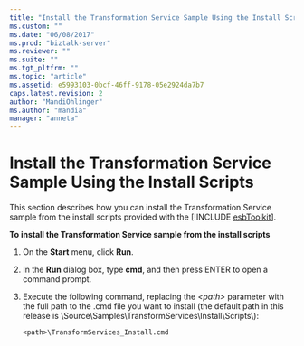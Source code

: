 ```yaml
---
title: "Install the Transformation Service Sample Using the Install Scripts | Microsoft Docs"
ms.custom: ""
ms.date: "06/08/2017"
ms.prod: "biztalk-server"
ms.reviewer: ""
ms.suite: ""
ms.tgt_pltfrm: ""
ms.topic: "article"
ms.assetid: e5993103-0bcf-46ff-9178-05e2924da7b7
caps.latest.revision: 2
author: "MandiOhlinger"
ms.author: "mandia"
manager: "anneta"
---
```

# Install the Transformation Service Sample Using the Install Scripts
This section describes how you can install the Transformation Service sample from the install scripts provided with the [!INCLUDE [esbToolkit](../includes/esbtoolkit-md.md)].  
  
 **To install the Transformation Service sample from the install scripts**  
  
1.  On the **Start** menu, click **Run**.  
  
2.  In the **Run** dialog box, type **cmd**, and then press ENTER to open a command prompt.  
  
3.  Execute the following command, replacing the *\<path\>* parameter with the full path to the .cmd file you want to install (the default path in this release is \Source\Samples\TransformServices\Install\Scripts\\):  
  
    ```  
    <path>\TransformServices_Install.cmd  
    ```